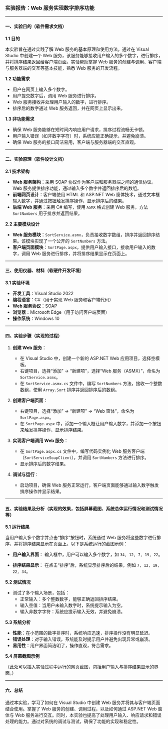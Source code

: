 ### 实验报告：Web 服务实现数字排序功能

---

#### 一、实验目的（软件需求文档）

**1.1 目的**

本实验旨在通过实践了解 Web 服务的基本原理和使用方法。通过在 Visual Studio 中创建一个 Web 服务，该服务能够接收用户输入的多个数字，进行排序，并将排序结果返回给客户端页面。实验帮助掌握 Web 服务的创建与调用、客户端与服务器端的交互等基本技能，熟悉 Web 服务的开发流程。

**1.2 功能需求**

- 用户在网页上输入多个数字。
- 用户提交数字后，调用 Web 服务进行排序。
- Web 服务接收并处理用户输入的数字，进行排序。
- 排序后的数字通过 Web 服务返回，并在网页上显示出来。

**1.3 非功能需求**

- 确保 Web 服务能够在短时间内响应用户请求，排序过程流畅无卡顿。
- 用户输入错误（如非数字字符）时，系统应能正确提示，并避免崩溃。
- 确保 Web 服务的接口简洁易用，客户端与服务器端的交互直观。

---

#### 二、实验原理（软件设计文档）

**2.1 技术架构**

- **Web 服务架构**：采用 SOAP 协议作为客户端和服务器端之间的通信协议。Web 服务提供排序功能，通过输入多个数字并返回排序后的数组。
- **前端网页设计**：客户端使用 HTML 和 ASP.NET Web 窗体技术，通过文本框输入数字，并通过按钮触发排序操作，显示排序后的结果。
- **后端 Web 服务**：采用 C# 编写，使用 `ASMX` 格式创建 Web 服务，方法 `SortNumbers` 用于排序并返回结果。

**2.2 主要模块设计**

- **Web 服务模块**：`SortService.asmx`，负责接收数字数组，排序并返回排序结果。该模块实现了一个公开的 `SortNumbers` 方法。
- **客户端页面模块**：`SortPage.aspx`，提供用户输入接口，接收用户输入的数字，调用 Web 服务进行排序，并将排序结果显示在页面上。
  
---

#### 三、使用仪器、材料（软硬件开发环境）

**3.1 实验环境**

- **开发工具**：Visual Studio 2022
- **编程语言**：C#（用于实现 Web 服务和客户端代码）
- **Web 服务协议**：SOAP
- **浏览器**：Microsoft Edge（用于访问客户端页面）
- **操作系统**：Windows 10

---

#### 四、实验步骤（实现的过程）

1. **创建 Web 服务**：
   - 在 Visual Studio 中，创建一个新的 ASP.NET Web 应用项目，选择空模板。
   - 右键项目，选择“添加” -> “新建项”，选择“Web 服务（ASMX）”，命名为 `SortService.asmx`。
   - 在 `SortService.asmx.cs` 文件中，编写 `SortNumbers` 方法，接收一个整数数组，使用 `Array.Sort` 排序并返回排序后的数组。

2. **创建客户端页面**：
   - 右键项目，选择“添加” -> “新建项” -> “Web 窗体”，命名为 `SortPage.aspx`。
   - 在 `SortPage.aspx` 中，添加一个输入框让用户输入数字，并添加一个按钮来触发排序操作，显示排序结果。

3. **实现客户端调用 Web 服务**：
   - 在 `SortPage.aspx.cs` 文件中，编写代码实例化 Web 服务客户端（`SortServiceSoapClient`），并调用 `SortNumbers` 方法进行排序。
   - 显示排序后的数字结果。

4. **调试与运行**：
   - 启动项目，确保 Web 服务正常运行，客户端页面能够通过输入数字触发排序操作并显示结果。

---

#### 五、实验结果及分析（实现的效果，包括屏幕截图、系统总体运行情况和测试情况等）

**5.1 运行结果**

当用户输入多个数字并点击“排序”按钮时，系统通过 Web 服务将这些数字进行排序，并将排序结果显示在页面上。以下是系统运行的截图示例：

- **用户输入界面**：
  输入框中，用户可以输入多个数字，如 `34, 12, 7, 19, 22`。

- **排序结果显示**：
  在点击“排序”后，系统显示排序后的结果，例如 `7, 12, 19, 22, 34`。

**5.2 测试情况**

- 测试了多个输入场景，包括：
  - 正常输入：多个整数数字，能够正确返回排序结果。
  - 输入空值：当用户未输入数字时，系统提示输入为空。
  - 输入非数字字符：系统应提示输入无效，并避免崩溃。

**5.3 系统分析**

- **性能**：在小范围的数字排序时，系统响应迅速，排序操作没有明显延迟。
- **错误处理**：对于输入错误，系统能及时提示用户并避免出现异常或崩溃。
- **易用性**：用户界面简洁明了，操作直观，符合需求。

**5.4 屏幕截图示例**

（此处可以插入实验过程中运行的网页截图，包括用户输入与排序结果显示的界面。）

---

#### 六、总结

通过本实验，学习了如何在 Visual Studio 中创建 Web 服务并将其与客户端页面结合使用。掌握了 Web 服务的创建、调用过程，以及如何通过 ASP.NET Web 窗体与 Web 服务进行交互。同时，本实验也提高了处理用户输入、响应请求和错误处理的能力。通过对系统的调试与测试，确保了功能的实现和稳定性。

